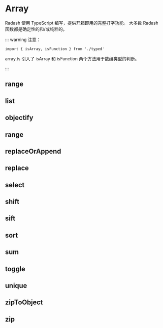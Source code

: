 # Array

Radash 使用 TypeScript 编写，提供开箱即用的完整打字功能。 大多数 Radash 函数都是确定性的和/或纯粹的。

::: warning 注意：

`import { isArray, isFunction } from './typed'`

array.ts 引入了 isArray 和 isFunction 两个方法用于数组类型的判断。

:::

## range 

## list

## objectify

## range

## replaceOrAppend

## replace

## select

## shift

## sift

## sort

## sum

## toggle

## unique

## zipToObject

## zip

